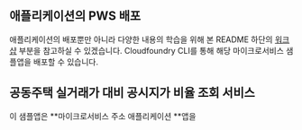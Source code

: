 

## 애플리케이션의 PWS 배포
애플리케이션의 배포뿐만 아니라 다양한 내용의 학습을 위해 본 README 하단의 [워크샵](#workshops) 부분을 참고하실 수 있겠습니다.
Cloudfoundry CLI를 통해 해당 마이크로서비스 샘플앱을 배포할 수 있습니다.


## 공동주택 실거래가 대비 공시지가 비율 조회 서비스
이 샘플앱은 **마이크로서비스 주소 애플리케이션 **앱을 